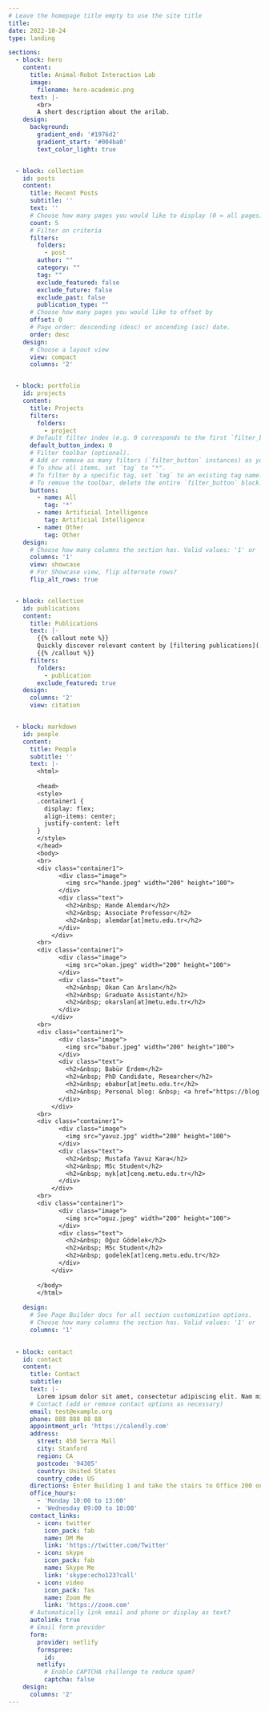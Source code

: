 ```yaml
---
# Leave the homepage title empty to use the site title
title:
date: 2022-10-24
type: landing

sections:
  - block: hero
    content:
      title: Animal-Robot Interaction Lab
      image:
        filename: hero-academic.png
      text: |-
        <br>
        A short description about the arilab.
    design:
      background:
        gradient_end: '#1976d2'
        gradient_start: '#004ba0'
        text_color_light: true


  - block: collection
    id: posts
    content:
      title: Recent Posts
      subtitle: ''
      text: ''
      # Choose how many pages you would like to display (0 = all pages)
      count: 5
      # Filter on criteria
      filters:
        folders:
          - post
        author: ""
        category: ""
        tag: ""
        exclude_featured: false
        exclude_future: false
        exclude_past: false
        publication_type: ""
      # Choose how many pages you would like to offset by
      offset: 0
      # Page order: descending (desc) or ascending (asc) date.
      order: desc
    design:
      # Choose a layout view
      view: compact
      columns: '2'


  - block: portfolio
    id: projects
    content:
      title: Projects
      filters:
        folders:
          - project
      # Default filter index (e.g. 0 corresponds to the first `filter_button` instance below).
      default_button_index: 0
      # Filter toolbar (optional).
      # Add or remove as many filters (`filter_button` instances) as you like.
      # To show all items, set `tag` to "*".
      # To filter by a specific tag, set `tag` to an existing tag name.
      # To remove the toolbar, delete the entire `filter_button` block.
      buttons:
        - name: All
          tag: '*'
        - name: Artificial Intelligence
          tag: Artificial Intelligence
        - name: Other
          tag: Other
    design:
      # Choose how many columns the section has. Valid values: '1' or '2'.
      columns: '1'
      view: showcase
      # For Showcase view, flip alternate rows?
      flip_alt_rows: true


  - block: collection
    id: publications
    content:
      title: Publications
      text: |-
        {{% callout note %}}
        Quickly discover relevant content by [filtering publications](./publication/).
        {{% /callout %}}
      filters:
        folders:
          - publication
        exclude_featured: true
    design:
      columns: '2'
      view: citation


  - block: markdown
    id: people
    content:
      title: People
      subtitle: ''
      text: |-
        <html>
        
        <head>
        <style>
        .container1 {
          display: flex;
          align-items: center;
          justify-content: left
        }
        </style>
        </head>
        <body>
        <br>
        <div class="container1">
              <div class="image">
                <img src="hande.jpeg" width="200" height="100">
              </div>
              <div class="text">
                <h2>&nbsp; Hande Alemdar</h2>
                <h2>&nbsp; Associate Professor</h2>
                <h2>&nbsp; alemdar[at]metu.edu.tr</h2>
              </div>
            </div>
        <br>
        <div class="container1">
              <div class="image">
                <img src="okan.jpeg" width="200" height="100">
              </div>
              <div class="text">
                <h2>&nbsp; Okan Can Arslan</h2>
                <h2>&nbsp; Graduate Assistant</h2>
                <h2>&nbsp; okarslan[at]metu.edu.tr</h2>
              </div>
            </div>
        <br>
        <div class="container1">
              <div class="image">
                <img src="babur.jpeg" width="200" height="100">
              </div>
              <div class="text">
                <h2>&nbsp; Babür Erdem</h2>
                <h2>&nbsp; PhD Candidate, Researcher</h2>
                <h2>&nbsp; ebabur[at]metu.edu.tr</h2>
                <h2>&nbsp; Personal blog: &nbsp; <a href="https://blog.metu.edu.tr/ebabur/" target="_blank" rel="noreferrer"> blog.metu.edu.tr/ebabur/ </a> </h2>
              </div>
            </div>
        <br>    
        <div class="container1">
              <div class="image">
                <img src="yavuz.jpg" width="200" height="100">
              </div>
              <div class="text">
                <h2>&nbsp; Mustafa Yavuz Kara</h2>
                <h2>&nbsp; MSc Student</h2>
                <h2>&nbsp; myk[at]ceng.metu.edu.tr</h2>
              </div>
            </div>
        <br>
        <div class="container1">
              <div class="image">
                <img src="oguz.jpeg" width="200" height="100">
              </div>
              <div class="text">
                <h2>&nbsp; Oğuz Gödelek</h2>
                <h2>&nbsp; MSc Student</h2>
                <h2>&nbsp; godelek[at]ceng.metu.edu.tr</h2>
              </div>
            </div>
        
        </body>
        </html>
    
    design:
      # See Page Builder docs for all section customization options.
      # Choose how many columns the section has. Valid values: '1' or '2'.
      columns: '1'

      
  - block: contact
    id: contact
    content:
      title: Contact
      subtitle:
      text: |-
        Lorem ipsum dolor sit amet, consectetur adipiscing elit. Nam mi diam, venenatis ut magna et, vehicula efficitur enim.
      # Contact (add or remove contact options as necessary)
      email: test@example.org
      phone: 888 888 88 88
      appointment_url: 'https://calendly.com'
      address:
        street: 450 Serra Mall
        city: Stanford
        region: CA
        postcode: '94305'
        country: United States
        country_code: US
      directions: Enter Building 1 and take the stairs to Office 200 on Floor 2
      office_hours:
        - 'Monday 10:00 to 13:00'
        - 'Wednesday 09:00 to 10:00'
      contact_links:
        - icon: twitter
          icon_pack: fab
          name: DM Me
          link: 'https://twitter.com/Twitter'
        - icon: skype
          icon_pack: fab
          name: Skype Me
          link: 'skype:echo123?call'
        - icon: video
          icon_pack: fas
          name: Zoom Me
          link: 'https://zoom.com'
      # Automatically link email and phone or display as text?
      autolink: true
      # Email form provider
      form:
        provider: netlify
        formspree:
          id:
        netlify:
          # Enable CAPTCHA challenge to reduce spam?
          captcha: false
    design:
      columns: '2'
---
```

